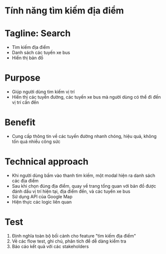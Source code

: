 # Tính năng tìm kiếm địa điểm

# Tagline: Search

- Tìm kiếm địa điểm
- Danh sách các tuyến xe bus
- Hiển thị bản đồ

# Purpose

- Giúp người dùng tìm kiếm vị trí
- Hiển thị các tuyến đường, các tuyến xe bus mà người dùng có thể đi đến vị trí cần đến

# Benefit

- Cung cấp thông tin về các tuyến đường nhanh chóng, hiệu quả, không tốn quá nhiều công sức

# Technical approach

- Khi người dùng bấm vào thanh tìm kiếm, một modal hiện ra danh sách các địa điểm
- Sau khi chọn đúng địa điểm, quay về trang tổng quan với bản đồ được đánh dấu vị trí hiện tại, địa điểm đến, và các tuyến xe bus
- Sử dụng API của Google Map
- Hiện thực các logic liên quan

# Test

1. Định nghĩa toàn bộ bối cảnh cho feature "tìm kiếm địa điểm"
2. Vẽ các flow test, ghi chú, phân tích để dễ dàng kiểm tra
3. Báo cáo kết quả với các stakeholders
